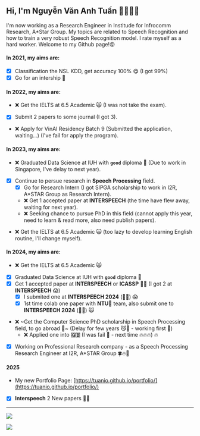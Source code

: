 ## Hi, I'm Nguyễn Văn Anh Tuấn 👋🏼💪🏼

I'm now working as a Research Engineer in Institude for Infrocomm Research, A*Star Group. My topics are related to Speech Recognition and how to train a very robust Speech Recognition model. I rate myself as a hard worker. Welcome to my Github page!😝

#### In 2021, my aims are:

- [X] Classification the NSL KDD, get accuracy 100% 😋 (I got 99%)
- [X] Go for an intership 🤙

#### In 2022, my aims are:
- ❌ Get the IELTS at 6.5 Academic 🙀 (I was not take the exam).
- [X] Submit 2 papers to some journal (I got 3).
- ❌ Apply for VinAI Residency Batch 9 (Submitted the application, waiting...) (I've fail for apply the program).

#### In 2023, my aims are:
- ❌ Graduated Data Science at IUH with **`good`** diploma 🤟 (Due to work in Singapore, I've delay to next year).
- [x] Continue to persue research in **Speech Processing** field.
  - [x] Go for Research Intern (I got SIPGA scholarship to work in I2R, A*STAR Group as Research Intern).
  - ❌ Get 1 accepted paper at **INTERSPEECH** (the time have flew away, waiting for next year).
  - ❌ Seeking chance to pursue PhD in this field (cannot apply this year, need to learn & read more, also need publish papers).
- ❌ Get the IELTS at 6.5 Academic 🙀 (too lazy to develop learning English routine, I'll change myself).

#### In 2024, my aims are:
- ❌ Get the IELTS at 6.5 Academic 🙀
- [x] Graduated Data Science at IUH with **`good`** diploma 🤟
- [x] Get 1 accepted paper at **INTERSPEECH** or **ICASSP** 📃📄 (I got 2 at **INTERSPEECH** 😱)
  - [x] I submited one at **INTERSPEECH 2024** (🥳👏) 😱
  - [x] 1st time colab one paper with **NTU🦁** team, also submit one to **INTERSPEECH 2024** (🥳👏) 🙀
- ❌ ~Get the Computer Science PhD scholarship in Speech Processing field, to go abroad 🥳~ (Delay for few years 😼🙌 - working first 🤟)
  - ❌ Applied one into **🇬🇧** (I was fail 🥹 - next time 🔥🔥🔥) 🔥
- [x] Working on Professional Research company - as a Speech Processing Research Engineer at I2R, A*STAR Group 🍀🔥🚀

#### 2025
- My new Portfolio Page: [https://tuanio.github.io/portfolio/](https://tuanio.github.io/portfolio/)
- [x] **Interspeech** 2 New papers 🥳👏

---
![](https://github-readme-stats.vercel.app/api?username=tuanio&show_icons=true&theme=transparent)

![](https://komarev.com/ghpvc/?username=tuanio&color=blue)
